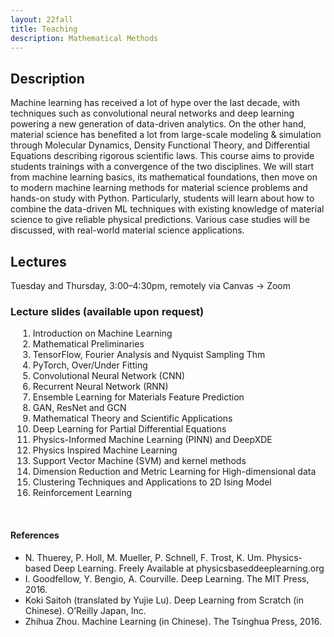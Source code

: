 ```yaml
---
layout: 22fall
title: Teaching
description: Mathematical Methods
---
```



## Description
Machine learning has received a lot of hype over the last decade, with techniques such as convolutional neural networks and deep learning powering a new generation of data-driven analytics. On the other hand, material science has benefited a lot from large-scale modeling & simulation through Molecular Dynamics, Density Functional Theory, and Differential Equations describing rigorous scientific laws. This course aims to provide students trainings with a convergence of the two disciplines. We will start from machine learning basics, its mathematical foundations, then move on to modern machine learning methods for material science problems and hands-on study with Python. Particularly, students will learn about how to combine the data-driven ML techniques with existing knowledge of material science to give reliable physical predictions. Various case studies will be discussed, with real-world material science applications.

## Lectures
Tuesday and Thursday, 3:00–4:30pm, remotely via Canvas -> Zoom


### Lecture slides (available upon request)

<ol style="margin-left:12px;">
    <li> Introduction on Machine Learning </li>
    <li> Mathematical Preliminaries </li>
    <li> TensorFlow, Fourier Analysis and Nyquist Sampling Thm </li>
    <li> PyTorch, Over/Under Fitting </li>
    <li> Convolutional Neural Network (CNN) </li>
    <li> Recurrent Neural Network (RNN) </li>
    <li> Ensemble Learning for Materials Feature Prediction </li>
    <li> GAN, ResNet and GCN </li>
    <li> Mathematical Theory and Scientific Applications </li>
    <li> Deep Learning for Partial Differential Equations </li>
    <li> Physics-Informed Machine Learning (PINN) and DeepXDE </li>
    <li> Physics Inspired Machine Learning </li>
    <li> Support Vector Machine (SVM) and kernel methods </li>
    <li> Dimension Reduction and Metric Learning for High-dimensional data </li>
    <li> Clustering Techniques and Applications to 2D Ising Model </li>
    <li> Reinforcement Learning </li>
</ol>

<!--<ol style="margin-left:12px;">
    <li> <a href="nsopt/slides/introduction.pdf">Introduction</a></li>
    <li> <a href="nsopt/slides/lecture-01.pdf">Gradient method</a></li>
    <li> <a href="nsopt/slides/lecture-02.pdf">Proximal gradient method</a></li>
    <li> <a href="nsopt/slides/lecture-03.pdf">Krasnosel'skii-Mann iteration</a></li>
    <li> <a href="nsopt/slides/lecture-04.pdf">Backward--Backward splitting</a></li>
    <li> <a href="nsopt/slides/lecture-05.pdf">Douglas--Rachford splitting</a></li>
    <li> <a href="nsopt/slides/lecture-06.pdf">Primal--Dual splitting</a></li>
    <li> <a href="nsopt/slides/lecture-07.pdf">Other operator splitting methods</a></li>
    <li> <a href="nsopt/slides/lecture-08.pdf">Alternating direction method of multipliers</a></li>
    <li> <a href="nsopt/slides/lecture-09.pdf">Non-convex optimisation</a></li>
    <li> <a href="nsopt/slides/lecture-10.pdf">Stochastic optimisation</a></li>
</ol>-->

<!-- **Acknowledgement:** some slides are based on the lecture slides of [Prof. Stephen Boyd](https://web.stanford.edu/~boyd/) and [Prof. Lieven Vandenberghe](http://www.seas.ucla.edu/~vandenbe/).
-->

<!--### Projects
- [Project 1](nsopt/projects/project-01.pdf) Comparison of gradient descent, heavy-ball method and Nesterov's acceleration scheme, and their proximal versions. ([Instructions](nsopt/project1), [data](nsopt/projects/data.zip), [MATLAB code](nsopt/projects/src_Project1.zip))    
- [Project 2](nsopt/projects/project-02.pdf) Principal component pursuit. ([Instructions](nsopt/project2), [MATLAB code](nsopt/projects/src_Project2.zip)) 
-->

<br>

#### References
- N. Thuerey, P. Holl, M. Mueller, P. Schnell, F. Trost, K. Um. Physics-based Deep Learning. Freely Available at physicsbaseddeeplearning.org
- I. Goodfellow, Y. Bengio, A. Courville. Deep Learning. The MIT Press, 2016.
- Koki Saitoh (translated by Yujie Lu). Deep Learning from Scratch (in Chinese). O’Reilly Japan, Inc.
- Zhihua Zhou. Machine Learning (in Chinese). The Tsinghua Press, 2016.


